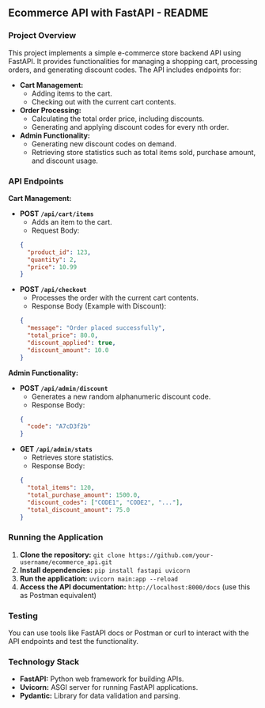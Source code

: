 ## Ecommerce API with FastAPI - README

### Project Overview

This project implements a simple e-commerce store backend API using FastAPI. It provides functionalities for managing a shopping cart, processing orders, and generating discount codes. The API includes endpoints for:

*   **Cart Management:**
    *   Adding items to the cart.
    *   Checking out with the current cart contents.
*   **Order Processing:**
    *   Calculating the total order price, including discounts.
    *   Generating and applying discount codes for every nth order.
*   **Admin Functionality:**
    *   Generating new discount codes on demand.
    *   Retrieving store statistics such as total items sold, purchase amount, and discount usage.

### API Endpoints

**Cart Management:**

*   **POST `/api/cart/items`**
    *   Adds an item to the cart.
    *   Request Body:
    ```json
    {
      "product_id": 123,
      "quantity": 2,
      "price": 10.99
    }
    ```
*   **POST `/api/checkout`**
    *   Processes the order with the current cart contents.
    *   Response Body (Example with Discount):
    ```json
    {
      "message": "Order placed successfully",
      "total_price": 80.0,
      "discount_applied": true,
      "discount_amount": 10.0
    }
    ```

**Admin Functionality:**

*   **POST `/api/admin/discount`**
    *   Generates a new random alphanumeric discount code. 
    *   Response Body:
    ```json
    {
      "code": "A7cD3f2b" 
    }
    ```
*   **GET `/api/admin/stats`**
    *   Retrieves store statistics.
    *   Response Body:
    ```json
    {
      "total_items": 120,
      "total_purchase_amount": 1500.0,
      "discount_codes": ["CODE1", "CODE2", "..."],
      "total_discount_amount": 75.0
    }
    ```

### Running the Application

1.  **Clone the repository:** `git clone https://github.com/your-username/ecommerce_api.git`
2.  **Install dependencies:** `pip install fastapi uvicorn`
3.  **Run the application:** `uvicorn main:app --reload`
4.  **Access the API documentation:** `http://localhost:8000/docs` (use this as Postman equivalent)

### Testing

You can use tools like FastAPI docs or Postman or curl to interact with the API endpoints and test the functionality.

### Technology Stack

*   **FastAPI:** Python web framework for building APIs.
*   **Uvicorn:** ASGI server for running FastAPI applications.
*   **Pydantic:** Library for data validation and parsing.